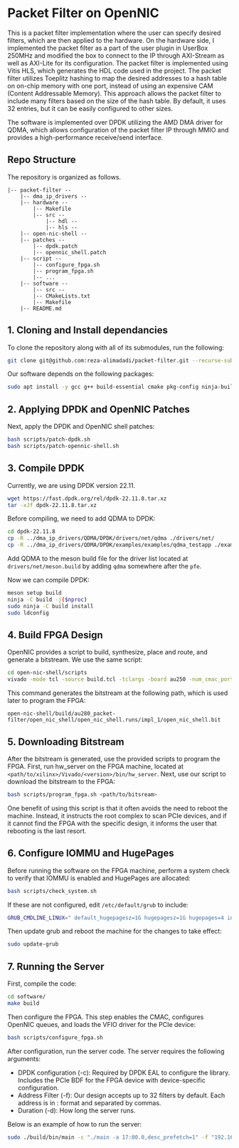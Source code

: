 # Packet Filter on OpenNIC
This is a packet filter implementation where the user can specify desired filters, which are then applied to the hardware.
On the hardware side, I implemented the packet filter as a part of the user plugin in UserBox 250MHz and modified the box to connect to the IP through AXI-Stream as well as AXI-Lite for its configuration.
The packet filter is implemented using Vitis HLS, which generates the HDL code used in the project.
The packet filter utilizes Toeplitz hashing to map the desired addresses to a hash table on on-chip memory with one port, instead of using an expensive CAM (Content Addressable Memory).
This approach allows the packet filter to include many filters based on the size of the hash table. By default, it uses 32 entries, but it can be easily configured to other sizes.

The software is implemented over DPDK utilizing the AMD DMA driver for QDMA, which allows configuration of the packet filter IP through MMIO and provides a high-performance receive/send interface.

## Repo Structure

The repository is organized as follows.

    |-- packet-filter --
        |-- dma_ip_drivers --
        |-- hardware --
            |-- Makefile
            |-- src --
                |-- hdl --
                |-- hls --
        |-- open-nic-shell --
        |-- patches --
            |-- dpdk.patch
            |-- opennic_shell.patch
        |-- script --
            |-- configure_fpga.sh
            |-- program_fpga.sh
            |-- ...
        |-- software --
            |-- src --
            |-- CMakeLists.txt
            |-- Makefile
        |-- README.md

## 1. Cloning and Install dependancies
To clone the repository along with all of its submodules, run the following:
```bash
git clone git@github.com:reza-alimadadi/packet-filter.git --recurse-submodules
```

Our software depends on the following packages:
```bash
sudo apt install -y gcc g++ build-essential cmake pkg-config ninja-build
```

## 2. Applying DPDK and OpenNIC Patches
Next, apply the DPDK and OpenNIC shell patches:
```bash
bash scripts/patch-dpdk.sh
bash scripts/patch-opennic-shell.sh
```

## 3. Compile DPDK
Currently, we are using DPDK version 22.11.
```bash
wget https://fast.dpdk.org/rel/dpdk-22.11.8.tar.xz
tar -xJf dpdk-22.11.8.tar.xz
```

Before compiling, we need to add QDMA to DPDK:
```bash
cd dpdk-22.11.8
cp -R ../dma_ip_drivers/QDMA/DPDK/drivers/net/qdma ./drivers/net/
cp -R ../dma_ip_drivers/QDMA/DPDK/examples/examples/qdma_testapp ./examples
```

Add QDMA to the meson build file for the driver list located at `drivers/net/meson.build` by adding `qdma` somewhere after the `pfe`.

Now we can compile DPDK:
```bash
meson setup build
ninja -C build -j($nproc)
sudo ninja -C build install
sudo ldconfig
```

## 4. Build FPGA Design
OpenNIC provides a script to build, synthesize, place and route, and generate a bitstream. We use the same script:
```bash
cd open-nic-shell/scripts
vivado -mode tcl -source build.tcl -tclargs -board au250 -num_cmac_port 2 -num_phys_func 2 -tag packet-filter -impl 1
```

This command generates the bitstream at the following path, which is used later to program the FPGA:
```
open-nic-shell/build/au280_packet-filter/open_nic_shell/open_nic_shell.runs/impl_1/open_nic_shell.bit
```

## 5. Downloading Bitstream
After the bitstream is generated, use the provided scripts to program the FPGA.
First, run hw_server on the FPGA machine, located at `<path/to/xilinx>/Vivado/<version>/bin/hw_server`.
Next, use our script to download the bitstream to the FPGA:
```bash
bash scripts/program_fpga.sh <path/to/bitsream> 
```

One benefit of using this script is that it often avoids the need to reboot the machine. 
Instead, it instructs the root complex to scan PCIe devices, and if it cannot find the FPGA with the specific design, it informs the user that rebooting is the last resort.

## 6. Configure IOMMU and HugePages
Before running the software on the FPGA machine, perform a system check to verify that IOMMU is enabled and HugePages are allocated:
```bash
bash scripts/check_system.sh
```
If these are not configured, edit `/etc/default/grub` to include:
```bash
GRUB_CMDLINE_LINUX=" default_hugepagesz=1G hugepagesz=1G hugepages=4 intel_iommu=on iommu=pt"
```
Then update grub and reboot the machine for the changes to take effect:
```bash
sudo update-grub
```

## 7. Running the Server
First, compile the code:
```bash
cd software/
make build
```

Then configure the FPGA. This step enables the CMAC, configures OpenNIC queues, and loads the VFIO driver for the PCIe device:
```bash
bash scripts/configure_fpga.sh
```

After configuration, run the server code. The server requires the following arguments:
* DPDK configuration (-c): Required by DPDK EAL to configure the library. Includes the PCIe BDF for the FPGA device with device-specific configuration.
* Address Filter (-f): Our design accepts up to 32 filters by default. Each address is in <ip>:<port> format and separated by commas.
* Duration (-d): How long the server runs.

Below is an example of how to run the server:
```bash
sudo ./build/bin/main -c "./main -a 17:00.0,desc_prefetch=1" -f "192.168.2.1:8500,192.168.2.95:8501" -d 30
```
